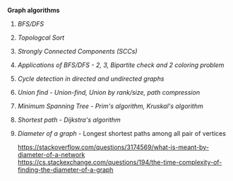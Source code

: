 
**Graph algorithms**
1. *BFS/DFS*
2. *Topologcal Sort*
3. *Strongly Connected Components (SCCs)*
4. *Applications of BFS/DFS - 2, 3, Bipartite check and 2 coloring problem*
5. *Cycle detection in directed and undirected graphs*
6. *Union find - Union-find, Union by rank/size, path compression*
7. *Minimum Spanning Tree - Prim's algorithm, Kruskal's algorithm*
8. *Shortest path - Dijkstra's algorithm*
9. *Diameter of a graph* - Longest shortest paths among all pair of vertices

    https://stackoverflow.com/questions/3174569/what-is-meant-by-diameter-of-a-network
    https://cs.stackexchange.com/questions/194/the-time-complexity-of-finding-the-diameter-of-a-graph

